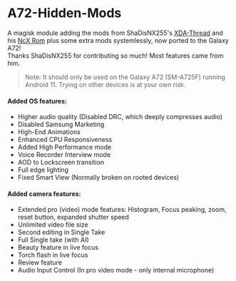 # A72-Hidden-Mods
A magisk module adding the mods from ShaDisNX255's [XDA-Thread](https://forum.xda-developers.com/t/samsung-galaxy-a71-working-mods.4173295/) and his [NcX Rom](https://forum.xda-developers.com/t/rom-oneui-2-5-twrp-ncx-2-5-for-a71-sm-a715f.4174135/) plus some extra mods systemlessly, now ported to the Galaxy A72!<br/>
Thanks ShaDisNX255 for contributing so much! Most features came from him.

> Note: It should only be used on the Galaxy A72 (SM-A725F) running Android 11. Trying on other devices is at your own risk.

#### Added OS features:
- Higher audio quality (Disabled DRC, which deeply compresses audio)
- Disabled Samsung Marketing
- High-End Animations
- Enhanced CPU Responsiveness
- Added High Performance mode
- Voice Recorder Interview mode
- AOD to Lockscreen transition
- Full edge lighting
- Fixed Smart View (Normally broken on rooted devices)


#### Added camera features:
- Extended pro (video) mode features: Histogram, Focus peaking, zoom, reset button, expanded shutter speed
- Unlimited video file size
- Second editing in Single Take
- Full Single take (with AI)
- Beauty feature in live focus
- Torch flash in live focus
- Review feature
- Audio Input Control (In pro video mode - only internal microphone)
